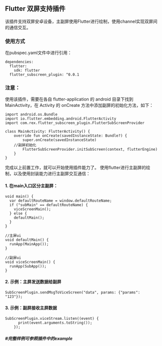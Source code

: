 ## Flutter 双屏支持插件

该插件支持双屏安卓设备，主副屏使用Flutter进行绘制，使用channel实现双屏间的通信交互。

### 使用方式

在pubspec.yaml文件中进行引用：
```
dependencies:
  flutter:
    sdk: flutter
  flutter_subscreen_plugin: ^0.0.1
```
### 注意：
使用该插件，需要在各自 flutter-application 的 android 目录下找到 MainActivity，在 Activity 的 onCreate 方法中添加副屏的初始化方法，如下：
```
import android.os.Bundle
import io.flutter.embedding.android.FlutterActivity
import com.rex.flutter_subscreen_plugin.FlutterSubScreenProvider

class MainActivity: FlutterActivity() {
    override fun onCreate(savedInstanceState: Bundle?) {
        super.onCreate(savedInstanceState)
	//副屏初始化
        FlutterSubScreenProvider.initSubScreen(context, flutterEngine)
    }
}
```

完成以上前置工作，就可以开始使用插件能力了。
使用flutter进行主副屏的绘制，以及使用封装能力进行主副屏交互通信：

#### 1. 在main入口区分主副屏：
```
void main() {
  var defaultRouteName = window.defaultRouteName;
  if ("subMain" == defaultRouteName) {
    viceScreenMain(); 
  } else {
    defaultMain();
  }
}

//主屏ui
void defaultMain() {
  runApp(MainApp());
}

//副屏ui
void viceScreenMain() {
  runApp(SubApp());
}

```
#### 2. 示例：主屏发送数据给副屏
```
SubScreenPlugin.sendMsgToViceScreen("data", params: {"params": "123"});
```
#### 3. 示例：副屏接收主屏数据
```
SubScreenPlugin.viceStream.listen((event) {
      print(event.arguments.toString());
    });
```

##### #完整样例可参照插件中的example
